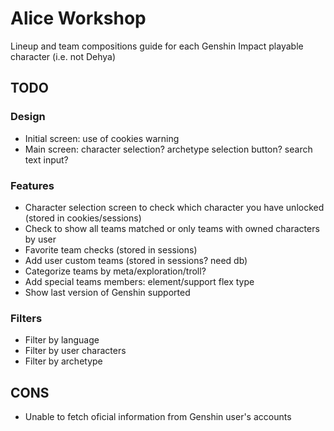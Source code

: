# Alice Workshop
Lineup and team compositions guide for each Genshin Impact playable character (i.e. not Dehya)

## TODO
### Design
- Initial screen: use of cookies warning
- Main screen: character selection? archetype selection button? search text input?

### Features
- Character selection screen to check which character you have unlocked (stored in cookies/sessions)
- Check to show all teams matched or only teams with owned characters by user
- Favorite team checks (stored in sessions)
- Add user custom teams (stored in sessions? need db)
- Categorize teams by meta/exploration/troll?
- Add special teams members: element/support flex type
- Show last version of Genshin supported

### Filters
- Filter by language
- Filter by user characters
- Filter by archetype

## CONS
- Unable to fetch oficial information from Genshin user's accounts